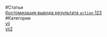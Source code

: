 #Статьи<br/>
[Костомизация вывода результата `action` 123](https://github.com/rainnogame/learning/blob/master/docs/template.md)<br/>
#Категории<br/>
[yii](https://github.com/rainnogame/learning/blob/master/table_of_content/docs/yii/yii.md)<br/>
[yii2](https://github.com/rainnogame/learning/blob/master/table_of_content/docs/yii2/yii2.md)<br/>
